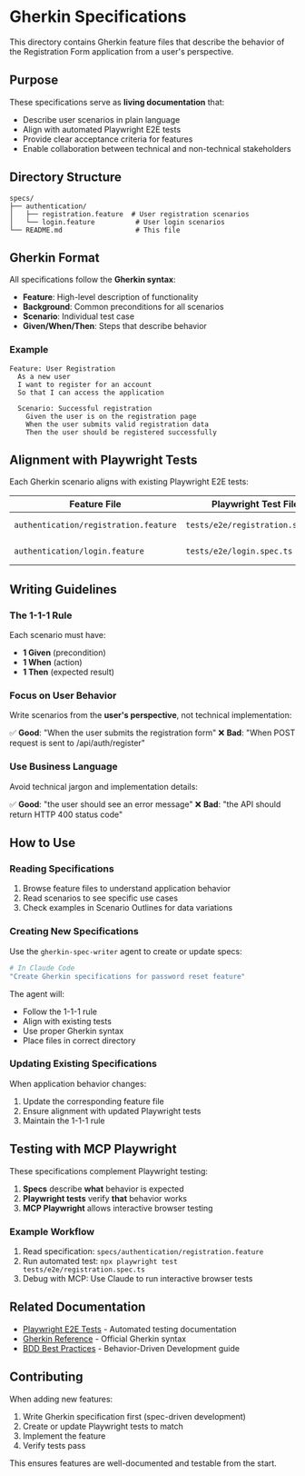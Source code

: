 # Gherkin Specifications

This directory contains Gherkin feature files that describe the behavior of the Registration Form application from a user's perspective.

## Purpose

These specifications serve as **living documentation** that:

- Describe user scenarios in plain language
- Align with automated Playwright E2E tests
- Provide clear acceptance criteria for features
- Enable collaboration between technical and non-technical stakeholders

## Directory Structure

```
specs/
├── authentication/
│   ├── registration.feature  # User registration scenarios
│   └── login.feature          # User login scenarios
└── README.md                  # This file
```

## Gherkin Format

All specifications follow the **Gherkin syntax**:

- **Feature**: High-level description of functionality
- **Background**: Common preconditions for all scenarios
- **Scenario**: Individual test case
- **Given/When/Then**: Steps that describe behavior

### Example

```gherkin
Feature: User Registration
  As a new user
  I want to register for an account
  So that I can access the application

  Scenario: Successful registration
    Given the user is on the registration page
    When the user submits valid registration data
    Then the user should be registered successfully
```

## Alignment with Playwright Tests

Each Gherkin scenario aligns with existing Playwright E2E tests:

| Feature File               | Playwright Test File           | Description              |
| -------------------------- | ------------------------------ | ------------------------ |
| `authentication/registration.feature` | `tests/e2e/registration.spec.ts` | Registration flow tests |
| `authentication/login.feature`        | `tests/e2e/login.spec.ts`        | Login flow tests        |

## Writing Guidelines

### The 1-1-1 Rule

Each scenario must have:

- **1 Given** (precondition)
- **1 When** (action)
- **1 Then** (expected result)

### Focus on User Behavior

Write scenarios from the **user's perspective**, not technical implementation:

✅ **Good**: "When the user submits the registration form"
❌ **Bad**: "When POST request is sent to /api/auth/register"

### Use Business Language

Avoid technical jargon and implementation details:

✅ **Good**: "the user should see an error message"
❌ **Bad**: "the API should return HTTP 400 status code"

## How to Use

### Reading Specifications

1. Browse feature files to understand application behavior
2. Read scenarios to see specific use cases
3. Check examples in Scenario Outlines for data variations

### Creating New Specifications

Use the `gherkin-spec-writer` agent to create or update specs:

```bash
# In Claude Code
"Create Gherkin specifications for password reset feature"
```

The agent will:

- Follow the 1-1-1 rule
- Align with existing tests
- Use proper Gherkin syntax
- Place files in correct directory

### Updating Existing Specifications

When application behavior changes:

1. Update the corresponding feature file
2. Ensure alignment with updated Playwright tests
3. Maintain the 1-1-1 rule

## Testing with MCP Playwright

These specifications complement Playwright testing:

1. **Specs** describe **what** behavior is expected
2. **Playwright tests** verify **that** behavior works
3. **MCP Playwright** allows interactive browser testing

### Example Workflow

1. Read specification: `specs/authentication/registration.feature`
2. Run automated test: `npx playwright test tests/e2e/registration.spec.ts`
3. Debug with MCP: Use Claude to run interactive browser tests

## Related Documentation

- [Playwright E2E Tests](../tests/README.md) - Automated testing documentation
- [Gherkin Reference](https://cucumber.io/docs/gherkin/reference/) - Official Gherkin syntax
- [BDD Best Practices](https://cucumber.io/docs/bdd/) - Behavior-Driven Development guide

## Contributing

When adding new features:

1. Write Gherkin specification first (spec-driven development)
2. Create or update Playwright tests to match
3. Implement the feature
4. Verify tests pass

This ensures features are well-documented and testable from the start.
